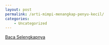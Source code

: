 ```yaml
---
layout: post
permalink: /arti-mimpi-menangkap-penyu-kecil/
categories:
    - Uncategorized
---
```


[Baca Selengkapnya](/02)